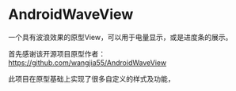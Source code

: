 # AndroidWaveView

一个具有波浪效果的原型View，可以用于电量显示，或是进度条的展示。

首先感谢该开源项目原型作者：https://github.com/wangjia55/AndroidWaveView

此项目在原型基础上实现了很多自定义的样式及功能，

